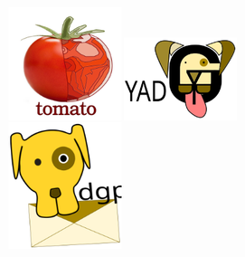 <img src="images/tomato.svg" alt="yadg" width="200"/>
<img src="images/yadg.svg" alt="yadg" width="200"/>
<img src="images/dgpost.svg" alt="yadg" width="200"/>
